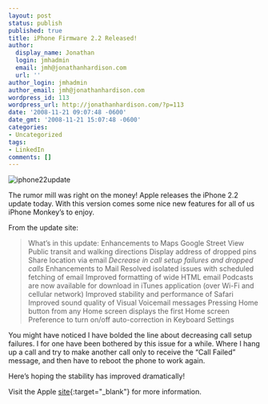 ```yaml
---
layout: post
status: publish
published: true
title: iPhone Firmware 2.2 Released!
author:
  display_name: Jonathan
  login: jmhadmin
  email: jmh@jonathanhardison.com
  url: ''
author_login: jmhadmin
author_email: jmh@jonathanhardison.com
wordpress_id: 113
wordpress_url: http://jonathanhardison.com/?p=113
date: '2008-11-21 09:07:48 -0600'
date_gmt: '2008-11-21 15:07:48 -0600'
categories:
- Uncategorized
tags:
- LinkedIn
comments: []
---
```

![iphone22update]({{site.base}}/imagecontent/2008/11/hero20081120.png)

The rumor mill was right on the money! Apple releases the iPhone 2.2 update today. With this version comes some nice new features for all of us iPhone Monkey’s to enjoy.

From the update site:

  > What’s in this update:
  > Enhancements to Maps
  > Google Street View
  > Public transit and walking directions
  > Display address of dropped pins
  > Share location via email
  > *Decrease in call setup failures and dropped calls*
  > Enhancements to Mail
  > Resolved isolated issues with scheduled fetching of email
  > Improved formatting of wide HTML email
  > Podcasts are now available for download in iTunes application (over Wi-Fi and cellular network)
  > Improved stability and performance of Safari
  > Improved sound quality of Visual Voicemail messages
  > Pressing Home button from any Home screen displays the first Home screen
  > Preference to turn on/off auto-correction in Keyboard Settings


You might have noticed I have bolded the line about decreasing call setup failures. I for one have been bothered by this issue for a while. Where I hang up a call and try to make another call only to receive the “Call Failed” message, and then have to reboot the phone to work again.

Here’s hoping the stability has improved dramatically!

Visit the Apple [site](http://www.apple.com/iphone/softwareupdate/){:target="_blank"} for more information.
